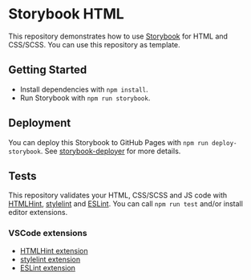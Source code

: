 # Storybook HTML

This repository demonstrates how to use [Storybook](https://storybook.js.org/) for HTML and CSS/SCSS. You can use this repository as template.

## Getting Started

- Install dependencies with `npm install`.
- Run Storybook with `npm run storybook`.

## Deployment

You can deploy this Storybook to GitHub Pages with `npm run deploy-storybook`. See [storybook-deployer](https://github.com/storybookjs/storybook-deployer) for more details.

## Tests

This repository validates your HTML, CSS/SCSS and JS code with [HTMLHint](https://htmlhint.com/), [stylelint](https://stylelint.io/) and [ESLint](https://eslint.org/). You can call `npm run test` and/or install editor extensions.

### VSCode extensions

- [HTMLHint extension](https://marketplace.visualstudio.com/items?itemName=ctf0.htmlhint)
- [stylelint extension](https://marketplace.visualstudio.com/items?itemName=stylelint.vscode-stylelint)
- [ESLint extension](https://marketplace.visualstudio.com/items?itemName=dbaeumer.vscode-eslint)
